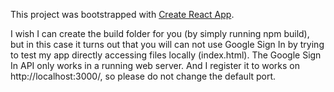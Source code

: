 This project was bootstrapped with [Create React App](https://github.com/facebookincubator/create-react-app).


I wish I can create the build folder for you (by simply running npm build), 
but in this case it turns out that you will can not use Google Sign In by trying to test my app 
directly accessing files locally (index.html). The Google Sign In API only works in a running web server.
And I register it to works on http://localhost:3000/, so please do not change the default port.